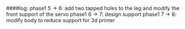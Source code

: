 ####log:
phase1 5 -> 6: add two tapped holes to the leg and modify the front support of the servo
phase1 6 -> 7: design support
phase1 7 -> 8: modify body to reduce support for 3d printer